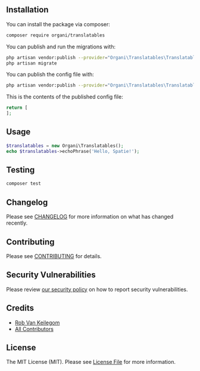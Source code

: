 ## Installation

You can install the package via composer:

```bash
composer require organi/translatables
```

You can publish and run the migrations with:

```bash
php artisan vendor:publish --provider="Organi\Translatables\TranslatablesServiceProvider" --tag="translatables-migrations"
php artisan migrate
```

You can publish the config file with:
```bash
php artisan vendor:publish --provider="Organi\Translatables\TranslatablesServiceProvider" --tag="translatables-config"
```

This is the contents of the published config file:

```php
return [
];
```

## Usage

```php
$translatables = new Organi\Translatables();
echo $translatables->echoPhrase('Hello, Spatie!');
```

## Testing

```bash
composer test
```

## Changelog

Please see [CHANGELOG](CHANGELOG.md) for more information on what has changed recently.

## Contributing

Please see [CONTRIBUTING](.github/CONTRIBUTING.md) for details.

## Security Vulnerabilities

Please review [our security policy](../../security/policy) on how to report security vulnerabilities.

## Credits

- [Rob Van Keilegom](https://github.com/.)
- [All Contributors](../../contributors)

## License

The MIT License (MIT). Please see [License File](LICENSE.md) for more information.
